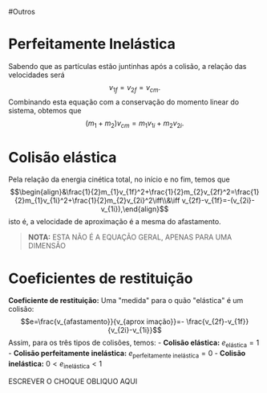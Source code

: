 #Outros 
# Perfeitamente Inelástica

Sabendo que as partículas estão juntinhas após a colisão, a relação das velocidades será$$v_{1f}=v_{2f}=v_{cm}.$$
Combinando esta equação com a conservação do momento linear do sistema, obtemos que $$(m_{1}+m_{2})v_{cm}=m_{1}v_{1i}+m_{2}v_{2i}.$$
# Colisão elástica

Pela relação da energia cinética total, no início e no fim, temos que $$\begin{align}&\frac{1}{2}m_{1}v_{1f}^2+\frac{1}{2}m_{2}v_{2f}^2=\frac{1}{2}m_{1}v_{1i}^2+\frac{1}{2}m_{2}v_{2i}^2\iff\\&\iff v_{2f}-v_{1f}=-(v_{2i}-v_{1i}),\end{align}$$
isto é, a velocidade de aproximação é a mesma do afastamento.
> **NOTA:** ESTA NÃO É A EQUAÇÃO GERAL, APENAS PARA UMA DIMENSÃO

# Coeficientes de restituição

**Coeficiente de restituição:** Uma "medida" para o quão "elástica" é um colisão:$$e=\frac{v_{afastamento}}{v_{aprox imação}}=- \frac{v_{2f}-v_{1f}}{v_{2i}-v_{1i}}$$
Assim, para os três tipos de colisões, temos:
	- **Colisão elástica:** $e_{\text{elástica}}=1$
	- **Colisão perfeitamente inelástica:** $e_{\text{perfeitamente inelástica}}=0$
	- **Colisão inelástica:** $0<e_{\text{inelástica}}<1$

ESCREVER O CHOQUE OBLIQUO AQUI